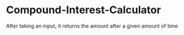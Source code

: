 # Compound-Interest-Calculator
After taking an input, it returns the amount after a given amount of time
